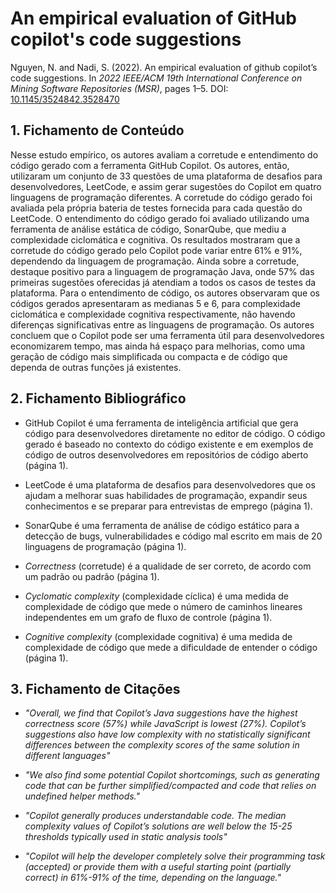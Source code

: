 # An empirical evaluation of GitHub copilot's code suggestions


Nguyen, N. and Nadi, S. (2022). An empirical evaluation of github copilot’s code suggestions. In _2022 IEEE/ACM 19th International Conference on Mining Software Repositories (MSR)_, pages 1–5. DOI: [10.1145/3524842.3528470](https://ieeexplore.ieee.org/document/9796235)


## 1. Fichamento de Conteúdo

Nesse estudo empírico, os autores avaliam a corretude e entendimento do código gerado com a ferramenta GitHub Copilot. Os autores, então, utilizaram um conjunto de 33 questões de uma plataforma de desafios para desenvolvedores, LeetCode, e assim gerar sugestões do Copilot em quatro linguagens de programação diferentes. A corretude do código gerado foi avaliada pela própria bateria de testes fornecida para cada questão do LeetCode. O entendimento do código gerado foi avaliado utilizando uma ferramenta de análise estática de código, SonarQube, que mediu a complexidade ciclomática e cognitiva. Os resultados mostraram que a corretude do código gerado pelo Copilot pode variar entre 61% e 91%, dependendo da linguagem de programação. Ainda sobre a corretude, destaque positivo para a linguagem de programação Java, onde 57% das primeiras sugestões oferecidas já atendiam a todos os casos de testes da plataforma. Para o entendimento de código, os autores observaram que os códigos gerados apresentaram as medianas 5 e 6, para complexidade ciclomática e complexidade cognitiva respectivamente, não havendo diferenças significativas entre as linguagens de programação. Os autores concluem que o Copilot pode ser uma ferramenta útil para desenvolvedores economizarem tempo, mas ainda há espaço para melhorias, como uma geração de código mais simplificada ou compacta e de código que dependa de outras funções já existentes.


## 2. Fichamento Bibliográfico 

* GitHub Copilot é uma ferramenta de inteligência artificial que gera código para desenvolvedores diretamente no editor de código. O código gerado é baseado no contexto do código existente e em exemplos de código de outros desenvolvedores em repositórios de código aberto (página 1).

* LeetCode é uma plataforma de desafios para desenvolvedores que os ajudam a melhorar suas habilidades de programação, expandir seus conhecimentos e se preparar para entrevistas de emprego (página 1).

* SonarQube é uma ferramenta de análise de código estático para a detecção de bugs, vulnerabilidades e código mal escrito em mais de 20 linguagens de programação (página 1).

* _Correctness_ (corretude) é a qualidade de ser correto, de acordo com um padrão ou padrão (página 1).

* _Cyclomatic complexity_ (complexidade cíclica) é uma medida de complexidade de código que mede o número de caminhos lineares independentes em um grafo de fluxo de controle (página 1).

* _Cognitive complexity_ (complexidade cognitiva) é uma medida de complexidade de código que mede a dificuldade de entender o código (página 1).

## 3. Fichamento de Citações 


* _"Overall, we find that Copilot’s Java suggestions have the highest correctness score (57%) while JavaScript is lowest (27%). Copilot’s suggestions also have low complexity with no statistically significant differences between the complexity scores of the same solution in different languages"_

* _"We also find some potential Copilot shortcomings, such as generating code that can be further simplified/compacted and code that relies on undefined helper methods."_

* _"Copilot generally produces understandable code. The median complexity values of Copilot’s solutions are well below the 15-25 thresholds typically used in static analysis tools"_

* _"Copilot will help the developer completely solve their programming task (accepted) or provide them with a useful starting point (partially correct) in 61%-91% of the time, depending on the language."_
